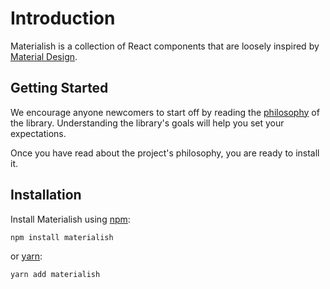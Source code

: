 # Introduction

Materialish is a collection of React components that are loosely inspired by
[Material Design](https://material.io/).

## Getting Started

We encourage anyone newcomers to start off by reading the [philosophy](/philosophy) of the library.
Understanding the library's goals will help you set your expectations.

Once you have read about the project's philosophy, you are ready to install it.

## Installation

Install Materialish using [npm](https://www.npmjs.com):

```
npm install materialish
```

or [yarn](https://yarnpkg.com/):

```
yarn add materialish
```
